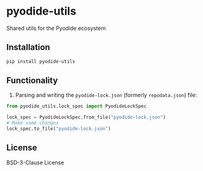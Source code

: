 # pyodide-utils
Shared utils for the Pyodide ecosystem

## Installation

```bash
pip install pyodide-utils
```


## Functionality

1. Parsing and writing the `pyodide-lock.json` (formerly `repodata.json`) file:
```py
from pyodide_utils.lock_spec import PyodideLockSpec

lock_spec = PyodideLockSpec.from_file("pyodide-lock.json")
# Make some changes
lock_spec.to_file("pyodide-lock.json")
```

## License

BSD-3-Clause License
